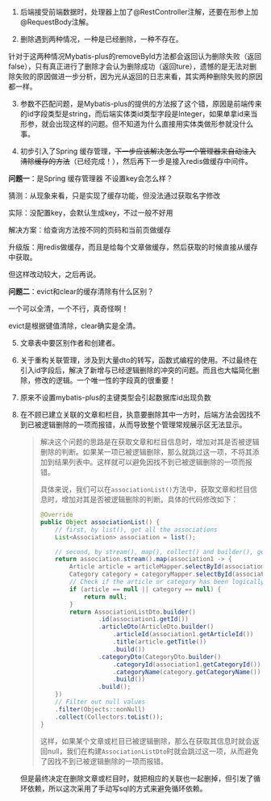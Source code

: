 1. 后端接受前端数据时，处理器上加了@RestController注解，还要在形参上加@RequestBody注解。

2. 删除遇到两种情况，一种是已经删除，一种不存在。

  针对于这两种情况Mybatis-plus的removeById方法都会返回认为删除失败（返回false），只有真正进行了删除才会认为删除成功（返回ture），遗憾的是无法对删除失败的原因做进一步分析，因为光从返回的日志来看，其实两种删除失败的原因都一样。

3. 参数不匹配问题，是Mybatis-plus的提供的方法报了这个错，原因是前端传来的id字段类型是string，而后端实体类id类型字段是Integer，如果单拿id来当形参，就会出现这样的问题。但不知道为什么直接用实体类做形参就没什么事。

4. 初步引入了Spring 缓存管理，~~下一步应该解决怎么写一个管理器来自动注入清除缓存的方法~~（已经完成！），然后再下一步是接入redis做缓存中间件。

  **问题一**：是Spring 缓存管理器 不设置key会怎么样？

  猜测：从现象来看，只是实现了缓存功能，但没法通过获取名字修改

  实际：没配置key，会默认生成key，不过一般不好用

  解决方案：给查询方法按不同的页码和当前页做缓存

  升级版：用redis做缓存，而且是给每个文章做缓存，然后获取的时候直接从缓存中获取。

  但这样改动较大，之后再说。

  **问题二**：evict和clear的缓存清除有什么区别？

  一个可以全清，一个不行，真奇怪啊！

  evict是根据键值清除，clear确实是全清。

5. 文章表中要区别作者和创建者。

6. 关于重构关联管理，涉及到大量dto的转写，函数式编程的使用。不过最终在引入id字段后，解决了新增与已经逻辑删除的冲突的问题。而且也大幅简化删除，修改的逻辑。一个唯一性的字段真的很重要！

7. 原来不设置mybatis-plus的主键类型会引起数据库id出现负数

8. 在不顾已建立关联的文章和栏目，执意要删除其中一方时，后端方法会因找不到已被逻辑删除的一项而报错，从而导致整个管理常规展示区无法显示。

	> 解决这个问题的思路是在获取文章和栏目信息时，增加对其是否被逻辑删除的判断。如果某一项已被逻辑删除，那么就跳过这一项，不将其添加到结果列表中。这样就可以避免因找不到已被逻辑删除的一项而报错。
	>
	> 具体来说，我们可以在`associationList()`方法中，获取文章和栏目信息时，增加对其是否被逻辑删除的判断。具体的代码修改如下：
	>
	> ```java
	> @Override
	> public Object associationList() {
	>     // first, by list(), get all the associations
	>     List<Association> association = list();
	> 
	>     // second, by stream(), map(), collect() and builder(), get the associationListDto
	>     return association.stream().map(association1 -> {
	>         Article article = articleMapper.selectById(association1.getArticleId());
	>         Category category = categoryMapper.selectById(association1.getCategoryId());
	>         // Check if the article or category has been logically deleted
	>         if (article == null || category == null) {
	>             return null;
	>         }
	>         return AssociationListDto.builder()
	>                 .id(association1.getId())
	>                 .articleDto(ArticleDto.builder()
	>                     .articleId(association1.getArticleId())
	>                     .title(article.getTitle())
	>                     .build())
	>                 .categoryDto(CategoryDto.builder()
	>                     .categoryId(association1.getCategoryId())
	>                     .categoryName(category.getCategoryName())
	>                     .build())
	>                 .build();
	>     })
	>     // Filter out null values
	>     .filter(Objects::nonNull)
	>     .collect(Collectors.toList());
	> }
	> ```
	>
	> 这样，如果某个文章或栏目已被逻辑删除，那么在获取其信息时就会返回null，我们在构建`AssociationListDto`时就会跳过这一项，从而避免了因找不到已被逻辑删除的一项而报错。

	但是最终决定在删除文章或栏目时，就把相应的关联也一起删掉，但引发了循环依赖，所以这次采用了手动写sql的方式来避免循环依赖。